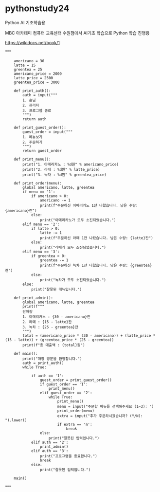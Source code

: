 # pythonstudy24
Python AI 기초학습용

MBC 아카데미 컴퓨터 교육센터 수원점에서 AI기초 학습으로 Python 학습 진행용

https://wikidocs.net/book/1


"""


        americano = 30
        latte = 15
        greentea = 25
        americano_price = 2000
        latte_price = 2500
        greentea_price = 3000
        
        def print_auth():
            auth = input("""
            1. 손님
            2. 관리자
            3. 프로그램 종료
            """)
            return auth
        
        def print_guest_order():
            guest_order = input("""
            1. 메뉴보기
            2. 주문하기
            """)
            return guest_order
        
        def print_menu():
            print("1. 아메리카노 : %d원" % americano_price)
            print("2. 라떼 : %d원" % latte_price)
            print("3. 녹차 : %d원" % greentea_price)
        
        def print_order(menu):
            global americano, latte, greentea
            if menu == '1':
                if americano > 0:
                    americano -= 1
                    print(f"주문하신 아메리카노 1잔 나왔습니다. 남은 수량: {americano}잔")
                else:
                    print("아메리카노가 모두 소진되었습니다.")
            elif menu == '2':
                if latte > 0:
                    latte -= 1
                    print(f"주문하신 라떼 1잔 나왔습니다. 남은 수량: {latte}잔")
                else:
                    print("라떼가 모두 소진되었습니다.")
            elif menu == '3':
                if greentea > 0:
                    greentea -= 1
                    print(f"주문하신 녹차 1잔 나왔습니다. 남은 수량: {greentea}잔")
                else:
                    print("녹차가 모두 소진되었습니다.")
            else:
                print("잘못된 메뉴입니다.")
        
        def print_admin():
            global americano, latte, greentea
            print(f"""
            판매량
            1. 아메리카노 : {30 - americano}잔
            2. 라떼 : {15 - latte}잔
            3. 녹차 : {25 - greentea}잔
            """)
            total = (americano_price * (30 - americano)) + (latte_price * (15 - latte)) + (greentea_price * (25 - greentea))
            print(f"총 매출액 : {total}원")
        
        def main():
            print("매장 방문을 환영합니다.")
            auth = print_auth()
            while True:
                
                if auth == '1':
                    guest_order = print_guest_order()
                    if guest_order == '1':
                        print_menu()
                    elif guest_order == '2':
                        while True:
                            print_menu()
                            menu = input("주문할 메뉴를 선택해주세요 (1~3): ")
                            print_order(menu)
                            extra = input("추가 주문하시겠습니까? (Y/N): ").lower()
                            if extra == 'n':
                                break
                    else:
                        print("잘못된 입력입니다.")
                elif auth == '2':
                    print_admin()
                elif auth == '3':
                    print("프로그램을 종료합니다.")
                    break
                else:
                    print("잘못된 입력입니다.")
        
        main()


"""
